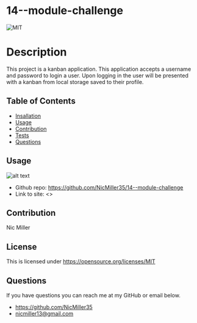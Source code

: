 # 14--module-challenge
![MIT](https://img.shields.io/badge/License-MIT-yellow.svg)
# Description
This project is a kanban application. This application accepts a username and password to login a user. Upon logging in the user will be presented with a kanban from local storage saved to their profile.
## Table of Contents
- [Insallation](#installation)
- [Usage](#usage)
- [Contribution](#contribution)
- [Tests](#tests)
- [Questions](#questions)
## Usage
![alt text](src/assets/screen.png)
- Github repo: <https://github.com/NicMiller35/14--module-challenge>
- Link to site: <>
## Contribution
Nic Miller



## License
This is licensed under <https://opensource.org/licenses/MIT>
## Questions
If you have questions you can reach me at my GitHub or email below.
- <https://github.com/NicMiller35>
- nicmiller13@gmail.com